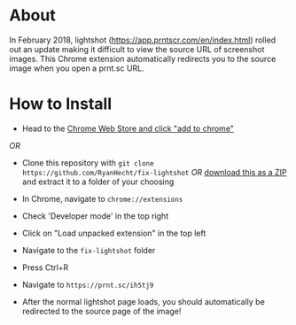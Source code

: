 # About

In February 2018, lightshot (https://app.prntscr.com/en/index.html) rolled out an update making it difficult to view the source URL of screenshot images. This Chrome extension automatically redirects you to the source image when you open a prnt.sc URL.

# How to Install

* Head to the [Chrome Web Store and click "add to chrome"](https://chrome.google.com/webstore/detail/fix-lightshot/dahidcllknfnoleplldmphdnmacjglph)

*OR*


* Clone this repository with `git clone https://github.com/RyanHecht/fix-lightshot` *OR* [download this as a ZIP](https://github.com/RyanHecht/fix-lightshot/archive/master.zip) and extract it to a folder of your choosing

* In Chrome, navigate to `chrome://extensions`

* Check 'Developer mode' in the top right

* Click on "Load unpacked extension" in the top left

* Navigate to the `fix-lightshot` folder

* Press Ctrl+R

* Navigate to `https://prnt.sc/ih5tj9`

* After the normal lightshot page loads, you should automatically be redirected to the source page of the image!
